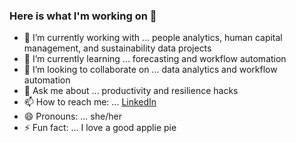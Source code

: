 ### Here is what I'm working on 👋



- 🔭 I’m currently working with ... people analytics, human capital management, and sustainability data projects 
- 🌱 I’m currently learning ... forecasting and workflow automation
- 👯 I’m looking to collaborate on ... data analytics and workflow automation
- 💬 Ask me about ... productivity and resilience hacks
- 📫 How to reach me: ... [LinkedIn](https://www.linkedin.com/in/tolutheanalyst)
- 😄 Pronouns: ... she/her
- ⚡ Fun fact: ... I love a good applie pie

